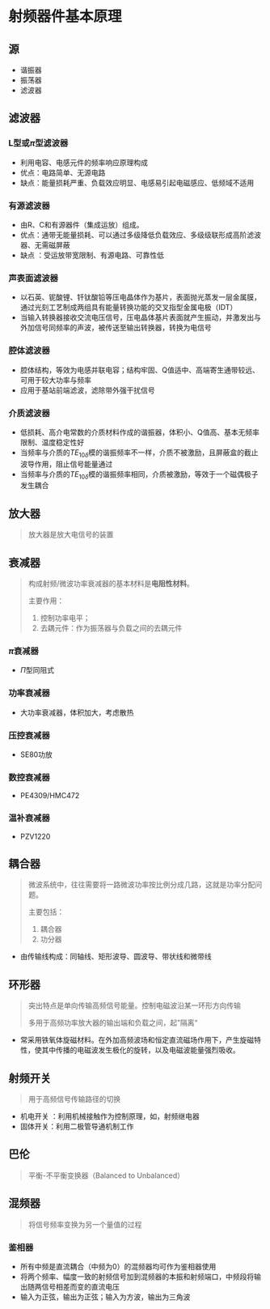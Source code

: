 # 射频器件基本原理

## 源

- 谐振器
- 振荡器
- 滤波器

## 滤波器

### L型或$\pi$型滤波器

- 利用电容、电感元件的频率响应原理构成
- 优点：电路简单、无源电路
- 缺点：能量损耗严重、负载效应明显、电感易引起电磁感应、低频域不适用

### 有源滤波器

- 由R、C和有源器件（集成运放）组成。
- 优点：通带无能量损耗、可以通过多级降低负载效应、多级级联形成高阶滤波器、无需磁屏蔽
- 缺点 ：受运放带宽限制、有源电路、可靠性低

### 声表面滤波器

- 以石英、铌酸锂、钎钛酸铅等压电晶体作为基片，表面抛光蒸发一层金属膜，通过光刻工艺制成两组具有能量转换功能的交叉指型金属电极（IDT）
- 当输入转换器接收交流电压信号，压电晶体基片表面就产生振动，并激发出与外加信号同频率的声波，被传送至输出转换器，转换为电信号

### 腔体滤波器

- 腔体结构，等效为电感并联电容；结构牢固、Q值适中、高端寄生通带较远、可用于较大功率与频率
- 应用于基站前端滤波，滤除带外强干扰信号

### 介质滤波器

- 低损耗、高介电常数的介质材料作成的谐振器，体积小、Q值高、基本无频率限制、温度稳定性好
- 当频率与介质的$TE_{10\delta}$模的谐振频率不一样，介质不被激励，且屏蔽盒的截止波导作用，阻止信号能量通过 
- 当频率与介质的$TE_{10\delta}$模的谐振频率相同，介质被激励，等效于一个磁偶极子发生耦合

## 放大器

> 放大器是放大电信号的装置

## 衰减器

> 构成射频/微波功率衰减器的基本材料是**电阻性材料**。
>
> 主要作用：
>
> 1. 控制功率电平；
> 2. 去耦元件：作为振荡器与负载之间的去耦元件

### $\pi$衰减器

- $\Pi$型同阻式

### 功率衰减器

- 大功率衰减器，体积加大，考虑散热

### 压控衰减器

- SE80功放

### 数控衰减器

- PE4309/HMC472

### 温补衰减器

- PZV1220

## 耦合器

> 微波系统中，往往需要将一路微波功率按比例分成几路，这就是功率分配问题。
>
> 主要包括：
>
> 1. 耦合器
> 2. 功分器

- 由传输线构成：同轴线、矩形波导、圆波导、带状线和微带线

## 环形器 

> 突出特点是单向传输高频信号能量。控制电磁波沿某一环形方向传输
>
> 多用于高频功率放大器的输出端和负载之间，起”隔离“

- 常采用铁氧体旋磁材料。在外加高频波场和恒定直流磁场作用下，产生旋磁特性，使其中传播的电磁波发生极化的旋转，以及电磁波能量强烈吸收。

## 射频开关

> 用于高频信号传输路径的切换

- 机电开关 ：利用机械接触作为控制原理，如，射频继电器
- 固体开关：利用二极管导通机制工作

## 巴伦

> 平衡-不平衡变换器（Balanced to Unbalanced）

## 混频器

> 将信号频率变换为另一个量值的过程

### 鉴相器

- 所有中频是直流耦合（中频为0）的混频器均可作为鉴相器使用
- 将两个频率、幅度一致的射频信号加到混频器的本振和射频端口，中频段将输出随两信号相差而变的直流电压
- 输入为正弦，输出为正弦；输入为方波，输出为三角波



